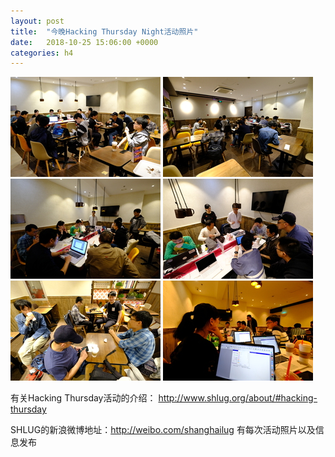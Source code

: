 ```yaml
---
layout: post
title:  "今晚Hacking Thursday Night活动照片"
date:   2018-10-25 15:06:00 +0000
categories: h4
---
```


[<img src='https://raw.githubusercontent.com/shanghailug/res2018/master/ia25.h4/ia25_1954_3300+08.240x160.jpg'>](https://raw.githubusercontent.com/shanghailug/res2018/master/ia25.h4/ia25_1954_3300+08.JPG)
[<img src='https://raw.githubusercontent.com/shanghailug/res2018/master/ia25.h4/ia25_1954_5300+08.240x160.jpg'>](https://raw.githubusercontent.com/shanghailug/res2018/master/ia25.h4/ia25_1954_5300+08.JPG)
[<img src='https://raw.githubusercontent.com/shanghailug/res2018/master/ia25.h4/ia25_1958_0500+08.240x160.jpg'>](https://raw.githubusercontent.com/shanghailug/res2018/master/ia25.h4/ia25_1958_0500+08.JPG)
[<img src='https://raw.githubusercontent.com/shanghailug/res2018/master/ia25.h4/ia25_2008_1600+08.240x160.jpg'>](https://raw.githubusercontent.com/shanghailug/res2018/master/ia25.h4/ia25_2008_1600+08.JPG)
[<img src='https://raw.githubusercontent.com/shanghailug/res2018/master/ia25.h4/ia25_2010_0000+08.240x160.jpg'>](https://raw.githubusercontent.com/shanghailug/res2018/master/ia25.h4/ia25_2010_0000+08.JPG)
[<img src='https://raw.githubusercontent.com/shanghailug/res2018/master/ia25.h4/ia25_2017_5500+08.240x160.jpg'>](https://raw.githubusercontent.com/shanghailug/res2018/master/ia25.h4/ia25_2017_5500+08.JPG)

有关Hacking Thursday活动的介绍：
http://www.shlug.org/about/#hacking-thursday

SHLUG的新浪微博地址：http://weibo.com/shanghailug 有每次活动照片以及信息发布


